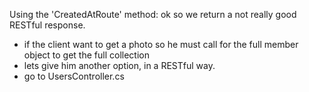 Using the 'CreatedAtRoute' method:
ok so we return a not really good RESTful response.
* if the client want to get a photo so he must call for the full member object to get the full collection
* lets give him another option, in a RESTful way.
* go to UsersController.cs